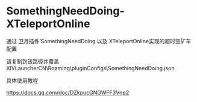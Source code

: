# SomethingNeedDoing-XTeleportOnline

通过 卫月插件‘SomethingNeedDoing 以及 XTeleportOnline实现的超时空矿车配置

请复制到该路径并覆盖 XIVLauncherCN\Roaming\pluginConfigs\SomethingNeedDoing.json

具体使用教程

https://docs.qq.com/doc/DZkpucGNGWFF3Vnp2
